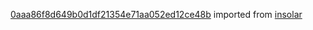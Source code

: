 [0aaa86f8d649b0d1df21354e71aa052ed12ce48b](https://github.com/insolar/insolar/commit/0aaa86f8d649b0d1df21354e71aa052ed12ce48b) imported from [insolar](https://github.com/insolar/insolar)
